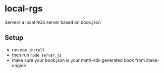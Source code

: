 # local-rgs
Servers a local RGS server based on book.json


## Setup
- run `npm install`
- then run `node server.js`
- make sure your book.json is your math-sdk generated book from stake-engine

